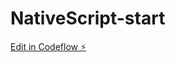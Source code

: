 # NativeScript-start

[Edit in Codeflow ⚡️](https://stackblitz.com/~/github.com/VinayBandaru07/NativeScript-start)